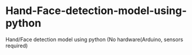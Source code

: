 # Hand-Face-detection-model-using-python
Hand/Face detection model using python (No hardware(Arduino, sensors required)
